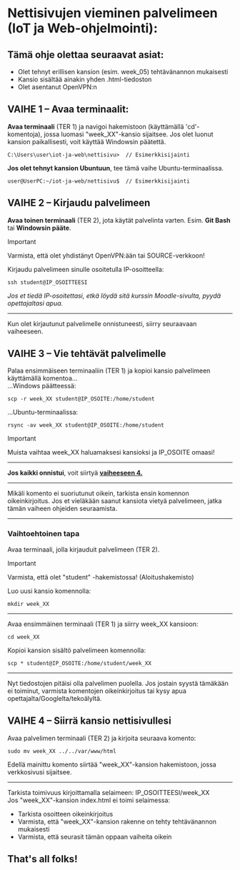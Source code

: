 # Nettisivujen vieminen palvelimeen (IoT ja Web-ohjelmointi):

## Tämä ohje olettaa seuraavat asiat:
- Olet tehnyt erillisen kansion (esim. week_05) tehtävänannon mukaisesti
- Kansio sisältää ainakin yhden .html-tiedoston
- Olet asentanut OpenVPN:n

## VAIHE 1 – Avaa terminaalit:

**Avaa terminaali** (TER 1) ja navigoi hakemistoon (käyttämällä 'cd'-komentoja), jossa luomasi "week_XX"-kansio sijaitsee. Jos olet luonut kansion paikallisesti, voit käyttää Windowsin päätettä.
```
C:\Users\user\iot-ja-web\nettisivu>  // Esimerkkisijainti
```
**Jos olet tehnyt kansion Ubuntuun**, tee tämä vaihe Ubuntu-terminaalissa.
```
user@UserPC:~/iot-ja-web/nettisivu$  // Esimerkkisijainti
```
## VAIHE 2 – Kirjaudu palvelimeen
**Avaa toinen terminaali** (TER 2), jota käytät palvelinta varten. Esim. **Git Bash** tai **Windowsin pääte**.

> [!IMPORTANT]
> Varmista, että olet yhdistänyt OpenVPN:ään tai SOURCE-verkkoon!

Kirjaudu palvelimeen sinulle osoitetulla IP-osoitteella:
```
ssh student@IP_OSOITTEESI
```
*Jos et tiedä IP-osoitettasi, etkä löydä sitä kurssin Moodle-sivulta, pyydä opettajaltasi apua.*  

---
Kun olet kirjautunut palvelimelle onnistuneesti, siirry seuraavaan vaiheeseen.

## VAIHE 3 – Vie tehtävät palvelimelle
Palaa ensimmäiseen terminaaliin (TER 1) ja kopioi kansio palvelimeen käyttämällä komentoa...  
...Windows päätteessä:
```
scp -r week_XX student@IP_OSOITE:/home/student
```
...Ubuntu-terminaalissa:
```
rsync -av week_XX student@IP_OSOITE:/home/student
```
> [!IMPORTANT]
> Muista vaihtaa week_XX haluamaksesi kansioksi ja IP_OSOITE omaasi!
---
**Jos kaikki onnistui**, voit siirtyä [**vaiheeseen 4.**](#vaihe-4-–-siirrä-kansio-nettisivullesi)

---
Mikäli komento ei suoriutunut oikein, tarkista ensin komennon oikeinkirjoitus. Jos et vieläkään saanut kansiota vietyä palvelimeen, jatka tämän vaiheen ohjeiden seuraamista.

---
### Vaihtoehtoinen tapa
Avaa terminaali, jolla kirjauduit palvelimeen (TER 2).
> [!IMPORTANT]
> Varmista, että olet "student" -hakemistossa! (Aloitushakemisto)

Luo uusi kansio komennolla:
```
mkdir week_XX
```
---
Avaa ensimmäinen terminaali (TER 1) ja siirry week_XX kansioon:
```
cd week_XX 
```
Kopioi kansion sisältö palvelimeen komennolla:
```
scp * student@IP_OSOITE:/home/student/week_XX
```
---
Nyt tiedostojen pitäisi olla palvelimen puolella. Jos jostain syystä tämäkään ei toiminut, varmista komentojen oikeinkirjoitus tai kysy apua opettajalta/Googlelta/tekoälyltä.

## VAIHE 4 – Siirrä kansio nettisivullesi

Avaa palvelimen terminaali (TER 2) ja kirjoita seuraava komento:
```
sudo mv week_XX ../../var/www/html
```
Edellä mainittu komento siirtää "week_XX"-kansion hakemistoon, jossa verkkosivusi sijaitsee.

---
Tarkista toimivuus kirjoittamalla selaimeen: IP_OSOITTEESI/week_XX  
Jos "week_XX"-kansion index.html ei toimi selaimessa:
- Tarkista osoitteen oikeinkirjoitus
- Varmista, että "week_XX"-kansion rakenne on tehty tehtävänannon mukaisesti
- Varmista, että seurasit tämän oppaan vaiheita oikein

## That's all folks!
